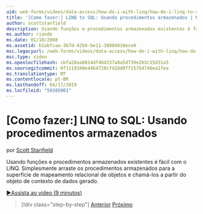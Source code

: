 ```yaml
---
uid: web-forms/videos/data-access/how-do-i-with-linq/how-do-i-linq-to-sql-using-stored-procedures
title: '[Como fazer:] LINQ to SQL: Usando procedimentos armazenados | Microsoft Docs'
author: scottstanfield
description: Usando funções e procedimentos armazenados existentes é fácil com o LINQ. Simplesmente arraste os procedimentos armazenados para a superfície de mapeamento relacional de objetos e chamá-las da ge...
ms.author: riande
ms.date: 01/10/2008
ms.assetid: b1abfcaa-3b7d-42b9-be11-38904910ece0
msc.legacyurl: /web-forms/videos/data-access/how-do-i-with-linq/how-do-i-linq-to-sql-using-stored-procedures
msc.type: video
ms.openlocfilehash: cbfa28aa6814df404337a8a5d739e2b3c15d31a5
ms.sourcegitcommit: 0f1119340e4464720cfd16d0ff15764746ea1fea
ms.translationtype: MT
ms.contentlocale: pt-BR
ms.lasthandoff: 04/17/2019
ms.locfileid: "59385001"
---
```

# <a name="how-do-i-linq-to-sql-using-stored-procedures"></a>[Como fazer:] LINQ to SQL: Usando procedimentos armazenados

por [Scott Stanfield](https://github.com/scottstanfield)

Usando funções e procedimentos armazenados existentes é fácil com o LINQ. Simplesmente arraste os procedimentos armazenados para a superfície de mapeamento relacional de objetos e chamá-los a partir do objeto de contexto de dados gerado.

[&#9654;Assista ao vídeo (9 minutos)](https://channel9.msdn.com/Blogs/ASP-NET-Site-Videos/how-do-i-linq-to-sql-using-stored-procedures)

> [!div class="step-by-step"]
> [Anterior](how-do-i-linq-to-sql-custom-linqdatasource.md)
> [Próximo](how-do-i-linq-to-sql-updating-with-stored-procedures.md)
